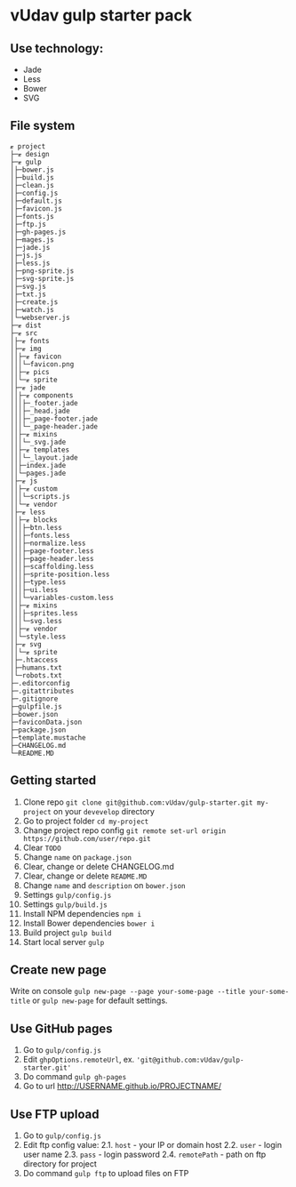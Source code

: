 # vUdav gulp starter pack
## Use technology:
* Jade
* Less
* Bower
* SVG

## File system
```
ޓ project
├─ޓ design
├─ޓ gulp
│├─bower.js
│├─build.js
│├─clean.js
│├─config.js
│├─default.js
│├─favicon.js
│├─fonts.js
│├─ftp.js
│├─gh-pages.js
│├─mages.js
│├─jade.js
│├─js.js
│├─less.js
│├─png-sprite.js
│├─svg-sprite.js
│├─svg.js
│├─txt.js
│├─create.js
│├─watch.js
│└─webserver.js
├─ޓ dist
├─ޓ src
│├─ޓ fonts
│├─ޓ img
││├─ޓ favicon
│││└─favicon.png
││├─ޓ pics
││└─ޓ sprite
│├─ޓ jade
││├─ޓ components
│││├─_footer.jade
│││├─_head.jade
│││├─_page-footer.jade
│││└─_page-header.jade
││├─ޓ mixins
│││└─_svg.jade
││├─ޓ templates
│││└─_layout.jade
││├─index.jade
││└─pages.jade
│├─ޓ js
││├─ޓ custom
│││└─scripts.js
││└─ޓ vendor
│├─ޓ less
││├─ޓ blocks
│││├─btn.less
│││├─fonts.less
│││├─normalize.less
│││├─page-footer.less
│││├─page-header.less
│││├─scaffolding.less
│││├─sprite-position.less
│││├─type.less
│││├─ui.less
│││└─variables-custom.less
││├─ޓ mixins
│││├─sprites.less
│││└─svg.less
││├─ޓ vendor
││└─style.less
│├─ޓ svg
││└─ޓ sprite
│├─.htaccess
│├─humans.txt
│└─robots.txt
├─.editorconfig
├─.gitattributes
├─.gitignore
├─gulpfile.js
├─bower.json
├─faviconData.json
├─package.json
├─template.mustache
├─CHANGELOG.md
└─README.MD
```

## Getting started
1. Clone repo `git clone git@github.com:vUdav/gulp-starter.git my-project` on your `devevelop` directory
2. Go to project folder `cd my-project`
3. Change project repo config `git remote set-url origin https://github.com/user/repo.git`
4. Clear `TODO`
5. Change `name` on `package.json`
6. Clear, change or delete CHANGELOG.md
7. Clear, change or delete `README.MD`
8. Change `name` and `description` on `bower.json`
9. Settings `gulp/config.js`
10. Settings `gulp/build.js`
11. Install NPM dependencies `npm i`
12. Install Bower dependencies `bower i`
13. Build project `gulp build`
14. Start local server `gulp`

## Create new page
Write on console `gulp new-page --page your-some-page --title your-some-title` or `gulp new-page` for default settings.

## Use GitHub pages
1. Go to `gulp/config.js`
2. Edit `ghpOptions.remoteUrl`, ex. `'git@github.com:vUdav/gulp-starter.git'`
3. Do command `gulp gh-pages`
4. Go to url http://USERNAME.github.io/PROJECTNAME/

## Use FTP upload
1. Go to `gulp/config.js`
2. Edit ftp config value:
2.1. `host` - your IP or domain host
2.2. `user` - login user name
2.3. `pass` - login password
2.4. `remotePath` - path on ftp directory for project
3. Do command `gulp ftp` to upload files on FTP